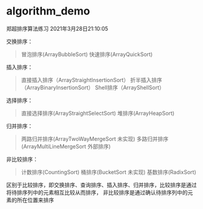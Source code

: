 # algorithm_demo
郑超排序算法练习 2021年3月28日21:10:05

交换排序：
   > 冒泡排序(ArrayBubbleSort)
   > 快速排序(ArrayQuickSort)
   
插入排序：
   > 直接插入排序（ArrayStraightInsertionSort）
   > 折半插入排序（ArrayBinaryInsertionSort）
   > Shell排序（ArrayShellSort）
   
选择排序：
   > 直接选择排序(ArrayStraightSelectSort)
   > 堆排序(ArrayHeapSort)
   
归并排序：
   > 两路归并排序(ArrayTwoWayMergeSort 未实现)
   > 多路归并排序(ArrayMultiLineMergeSort 外部排序)
   
非比较排序：
   > 计数排序(CountingSort)
   > 桶排序(BucketSort  未实现)
   > 基数排序(RadixSort)

区别于比较排序，即交换排序、查询排序、插入排序、归并排序，比较排序是通过将待排序列中的元素相互比较从而排序，
非比较排序是通过确认待排序列中的元素的所在位置来排序
